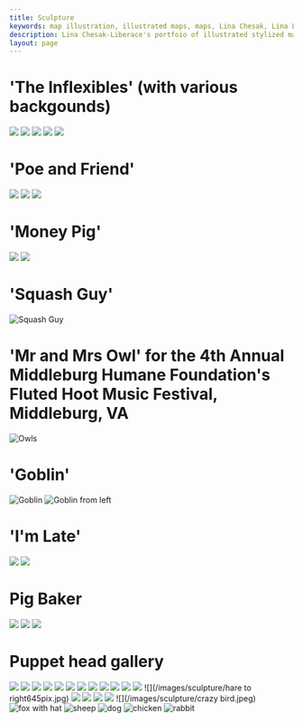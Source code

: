 ```yaml
---
title: Sculpture
keywords: map illustration, illustrated maps, maps, Lina Chesak, Lina Liberace, sculpture, puppets, elephant, donkey, republican, democrat, Poe, Edgar Allen Poe, Lina Chesak-Liberace, map drawings
description: Lina Chesak-Liberace's portfoio of illustrated stylized maps for clients such as National Geographic Traveler, Busch Gardens, and American Airlines.
layout: page
---
```


# 'The Inflexibles' (with various backgounds)

![](/images/sculpture/Elephant-Donkey-Sepia-grunge.jpg)
![](/images/sculpture/capitol-building-_Snap.jpg)
![](/images/sculpture/donkey-Elephant.jpg)
![](/images/sculpture/elephCroppedGrayOpt.jpg)
![](/images/sculpture/DonkCroppedBackOpt.jpg)

# 'Poe and Friend'

![](/images/sculpture/PoeFInal.jpg)
![](/images/sculpture/PoeSide.jpeg)
![](/images/sculpture/Poe-whiteOpt.jpg)

# 'Money Pig'

![](/images/sculpture/pig-money-left.jpg)
![](/images/sculpture/pig-money-right.jpg)

# 'Squash Guy'

![Squash Guy](/images/sculpture/squash-stem-puppet.jpg)

# 'Mr and Mrs Owl' for the 4th Annual Middleburg Humane Foundation's Fluted Hoot Music Festival, Middleburg, VA

![Owls](/images/sculpture/Owls-left.jpg)

# 'Goblin'

![Goblin](/images/sculpture/goblin-for-website.jpg)
![Goblin from left](/images/sculpture/Goblin-from-left-website.jpg)

# 'I'm Late'

![](/images/sculpture/late1.jpg)
![](/images/sculpture/late2.jpg)

# Pig Baker

![](/images/sculpture/pigForward.jpg)
![](/images/sculpture/pigRight.jpg)
![](/images/sculpture/pigBakerUnpainted.jpg)

# Puppet head gallery
![](/images/sculpture/pigQueenFront.jpg)
![](/images/sculpture/pigQueen.jpg)
![](/images/sculpture/IMG_0056.jpeg)
![](/images/sculpture/Plage-Doctor-bird-not-painted.jpg)
![](/images/sculpture/steam-punk-bird-front-color.jpg)
![](/images/sculpture/Plague-dr-bird-right.jpg)
![](/images/sculpture/steampunk-albino-right.jpg)
![](/images/sculpture/steampunk-albino.jpg)
![](/images/sculpture/goat-head-front_Snapseed.jpg)
![](/images/sculpture/clown.jpeg)
![](/images/sculpture/hareWhite.jpg)
![](/images/sculpture/hare-facingleft645.jpg)
![](/images/sculpture/hare to right645pix.jpg)
![](/images/sculpture/oldlady_Snapseed.jpeg)
![](/images/sculpture/lamb.jpeg)
![](/images/sculpture/mohawk400pix.jpg)
![](/images/sculpture/devilagainSnapseed480dpi.jpg)
![](/images/sculpture/crazy bird.jpeg)
![fox with hat](/images/sculpture/fox-with-hat.jpg)
![sheep](/images/sculpture/black-faced-lamb400.jpg)
![dog](/images/sculpture/dog.jpeg)
![chicken](/images/sculpture/chicken400.jpg)
![rabbit](/images/sculpture/Harlequin-Rabbit400.jpg)






